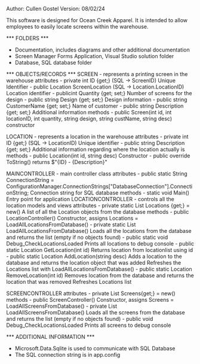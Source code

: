 Author:  Cullen Gostel
Version: 08/02/24

This software is designed for Ocean Creek Apparel. It is intended to allow employees to easily
locate screens within the warehouse.

*** FOLDERS ***
- Documentation, includes diagrams and other additional documentation
- Screen Manager Forms Application, Visual Studio solution folder
- Database, SQL database folder

*** OBJECTS/RECORDS ***
SCREEN - represents a printing screen in the warehouse
    attributes
        - private int ID {get;}                  (SQL -> ScreenID)
            Unique Identifier
        - public Location ScreenLocation         (SQL -> Location.LocationID)
            Location identifier
        - publicint Quantity {get; set;}
            Number of screens for the design
        - public string Design {get; set;}
            Design information
        - public string CustomerName {get; set;}
            Name of customer
        - public string Description {get; set;}
            Additional information
    methods
        - public Screen(int id, int locationID, int quantity, string design, string custName, string desc)
            constructor

LOCATION - represents a location in the warehouse
    attributes
        - private int ID {get;}                  (SQL -> LocationID)
            Unique identifier
        - public string Description {get; set;}
            Additional information regarding where the location actually is
    methods
        - public Location(int id, string desc)
            Constructor
        - public override ToString()
            returns $"{ID} - {Description}"

MAINCONTROLLER - main controller class
    attributes
        - public static String ConnectionString = ConfigurationManager.ConnectionStrings["DatabaseConnection"].ConnectionString;
            Connection string for SQL database
    methods
        - static void Main()
            Entry point for application
LOCATIONCONTROLLER - controls all the location models and views
    attributes
        - private static List<Location> Locations {get;} = new()
            A list of all the Location objects from the database
    methods
        - public LocationController()
            Constructor, assigns Locations = LoadAllLocationsFromDatabase()
        - private static List<Location> LoadAllLocationsFromDatabase()
            Loads all the locations from the database and returns the list (empty if no objects found)
        - public static void Debug_CheckLocationsLoaded
            Prints all locations to debug console
        - public static Location GetLocation(int id)
            Returns location from locationlist using id
        - public static Location AddLocation(string desc)
            Adds a location to the database and returns the location object that was added
            Refreshes the Locations list with LoadAllLocationsFromDatabase()
        - public static Location RemoveLocation(int id)
            Removes location from the database and returns the location that was removed
            Refreshes Locations list

SCREENCONTROLLER
    attributes
        - private List<Screen> Screens{get;} = new()
    methods
        - public ScreenController()
            Constructor, assigns Screens = LoadAllScreensFromDatabase()
        - private List<Screen> LoadAllScreensFromDatabase()
            Loads all the screens from the database and returns the list (empty if no objects found)
        - public void Debug_CheckLocationsLoaded
            Prints all screens to debug console

*** ADDITIONAL INFORMATION ***
- Microsoft.Data.Sqlite is used to communicate with SQL Database
- The SQL connection string is in app.config
